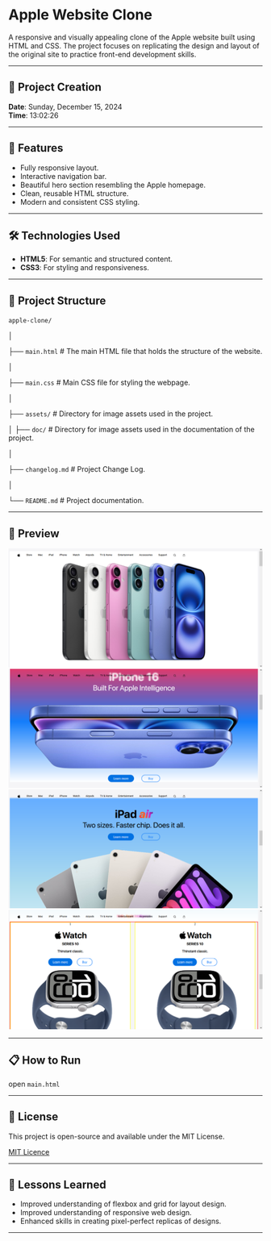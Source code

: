 # Apple Website Clone

A responsive and visually appealing clone of the Apple website built using HTML and CSS. The project focuses on replicating the design and layout of the original site to practice front-end development skills.

---

## 📅 Project Creation
**Date**: Sunday, December 15, 2024  
**Time**: 13:02:26

---

## 🚀 Features
- Fully responsive layout.
- Interactive navigation bar.
- Beautiful hero section resembling the Apple homepage.
- Clean, reusable HTML structure.
- Modern and consistent CSS styling.

---

## 🛠️ Technologies Used
- **HTML5**: For semantic and structured content.
- **CSS3**: For styling and responsiveness.

---

## 📂 Project Structure
`apple-clone/`

│

├── `main.html`        # The main HTML file that holds the structure of the website.

│

├── `main.css`         # Main CSS file for styling the webpage.

│

├── `assets/`          # Directory for image assets used in the project.

│   ├── `doc/`         # Directory for image assets used in the documentation of the project.

│          

├── `changelog.md`     # Project Change Log.

│

└── `README.md`        # Project documentation.


---

## 📸 Preview
<!--use explamation ! to display the images otherwise it will show as links-->
![preview 1](/assets/doc/preview_1.png)
![preview 2](/assets/doc/preview_2.png)
![preview 3](/assets/doc/preview_3.png)
![preview 4](/assets/doc/preview_4.png)

---

## 📋 How to Run

open `main.html`

---

## 📄 License

This project is open-source and available under the MIT License.

[MIT Licence](https://opensource.org/license/mit)

---
## 🌟 Lessons Learned

- Improved understanding of flexbox and grid for layout design.
- Improved understanding of responsive web design.
- Enhanced skills in creating pixel-perfect replicas of designs.

---
